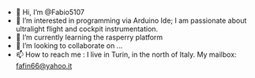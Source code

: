 - 👋 Hi, I’m @Fabio5107
- 👀 I’m interested in programming via Arduino Ide; I am passionate about ultralight flight and cockpit instrumentation.
- 🌱 I’m currently learning the rasperry platform
- 💞️ I’m looking to collaborate on ...
- 📫 How to reach me : I live in Turin, in the north of Italy. My mailbox:  fafin66@yahoo.it

<!---
Fabio5107/Fabio5107 is a ✨ special ✨ repository because its `README.md` (this file) appears on your GitHub profile.
You can click the Preview link to take a look at your changes.
--->
